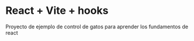 # React + Vite + hooks

Proyecto de ejemplo de control de gatos para aprender los fundamentos de react
